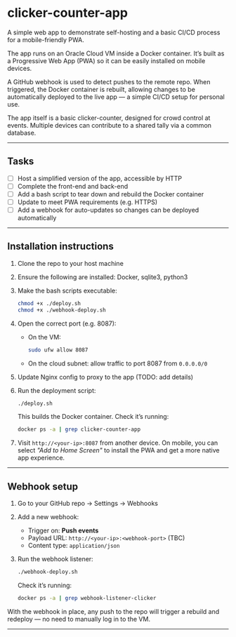 # clicker-counter-app

A simple web app to demonstrate self-hosting and a basic CI/CD process for a mobile-friendly PWA.

The app runs on an Oracle Cloud VM inside a Docker container. It’s built as a Progressive Web App (PWA) so it can be easily installed on mobile devices.

A GitHub webhook is used to detect pushes to the remote repo. When triggered, the Docker container is rebuilt, allowing changes to be automatically deployed to the live app — a simple CI/CD setup for personal use.

The app itself is a basic clicker-counter, designed for crowd control at events. Multiple devices can contribute to a shared tally via a common database.

---

## Tasks

- [ ] Host a simplified version of the app, accessible by HTTP  
- [ ] Complete the front-end and back-end  
- [ ] Add a bash script to tear down and rebuild the Docker container  
- [ ] Update to meet PWA requirements (e.g. HTTPS)  
- [ ] Add a webhook for auto-updates so changes can be deployed automatically  

---

## Installation instructions

1. Clone the repo to your host machine  
2. Ensure the following are installed: Docker, sqlite3, python3  
3. Make the bash scripts executable:

    ```bash
    chmod +x ./deploy.sh
    chmod +x ./webhook-deploy.sh
    ```

4. Open the correct port (e.g. 8087):
   - On the VM:

     ```bash
     sudo ufw allow 8087
     ```

   - On the cloud subnet: allow traffic to port 8087 from `0.0.0.0/0`

5. Update Nginx config to proxy to the app (TODO: add details)

6. Run the deployment script:

    ```bash
    ./deploy.sh
    ```

    This builds the Docker container. Check it’s running:

    ```bash
    docker ps -a | grep clicker-counter-app
    ```

7. Visit `http://<your-ip>:8087` from another device. On mobile, you can select *"Add to Home Screen"* to install the PWA and get a more native app experience.

---

## Webhook setup

1. Go to your GitHub repo → Settings → Webhooks  
2. Add a new webhook:
   - Trigger on: **Push events**
   - Payload URL: `http://<your-ip>:<webhook-port>` (TBC)
   - Content type: `application/json`

3. Run the webhook listener:

    ```bash
    ./webhook-deploy.sh
    ```

    Check it’s running:

    ```bash
    docker ps -a | grep webhook-listener-clicker
    ```

With the webhook in place, any push to the repo will trigger a rebuild and redeploy — no need to manually log in to the VM.

---
